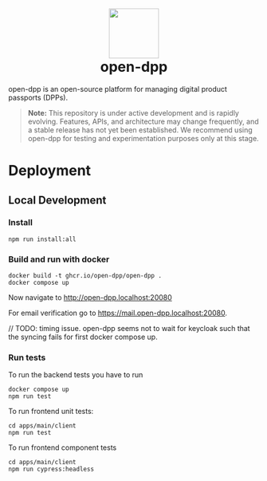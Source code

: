 # <div align="center"><img  src="https://github.com/user-attachments/assets/4ecd546b-ad7c-4c1d-bee4-e06518c41ec8" width="100"/> </br>open-dpp</div>

open-dpp is an open-source platform for managing digital product passports (DPPs).

> **Note:** This repository is under active development and is rapidly evolving. Features, APIs, and architecture may change frequently, and a stable release has not yet been established. We recommend using open-dpp for testing and experimentation purposes only at this stage.

# Deployment

## Local Development

### Install

```shell
npm run install:all
```

### Build and run with docker

```shell
docker build -t ghcr.io/open-dpp/open-dpp .
docker compose up
```

Now navigate to http://open-dpp.localhost:20080

For email verification go to https://mail.open-dpp.localhost:20080.

// TODO: timing issue. open-dpp seems not to wait for keycloak such that the syncing fails for first docker compose up.

### Run tests

To run the backend tests you have to run

```shell
docker compose up
npm run test
```

To run frontend unit tests:

```shell
cd apps/main/client
npm run test
```

To run frontend component tests

```shell
cd apps/main/client
npm run cypress:headless
```
